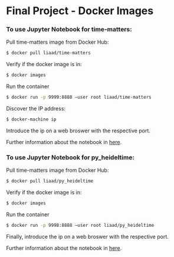 # Final Project - Docker Images
### To use Jupyter Notebook for time-matters:
Pull time-matters image from Docker Hub: 
```sh
$ docker pull liaad/time-matters
```
Verify if the docker image is in:
```sh
$ docker images
```
Run the container
```sh
$ docker run -p 9999:8888 –user root liaad/time-matters
```
Discover the IP address:
```sh
$ docker-machine ip
```
Introduce the ip on a web broswer with the respective port.

Further information about the notebook in [here](https://hub.docker.com/r/liaad/time-matters).
### To use Jupyter Notebook for py_heideltime:

Pull time-matters image from Docker Hub: 
```sh
$ docker pull liaad/py_heideltime
```
Verify if the docker image is in:
```sh
$ docker images
```
Run the container
```sh
$ docker run -p 9998:8888 –user root liaad/py_heideltime
```

Finally, introduce the ip on a web broswer with the respective port.


Further information about the notebook in [here](https://hub.docker.com/r/liaad/py_heideltime).

